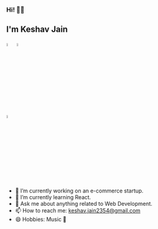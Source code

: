 ### Hi! 👋🏻

## I'm Keshav Jain

[<img src="https://img.icons8.com/color/48/000000/linkedin.png" width="4.5%"/>](https://www.linkedin.com/in/keshavjain235) [<img src="https://img.icons8.com/fluent/48/000000/instagram-new.png" width="4.5%"/>](https://www.instagram.com/keshavjain235)

[<img src="https://sourcerer.io/icons/logo-sharing.svg" width="4.5%" alt="Sourcerer">](https://sourcerer.io/keshavjain235)


- 🔭 I’m currently working on an e-commerce startup.
- 🌱 I’m currently learning React.
- 💬 Ask me about anything related to Web Development.
- 📫 How to reach me: keshav.jain2354@gmail.com
- 😄 Hobbies: Music 🎵

<!-- ## Crunching The Numbers
![Keshav's github stats](https://github-readme-stats.vercel.app/api?username=keshavjain235&count_private=true&show_icons=true&hide_border=true) -->
